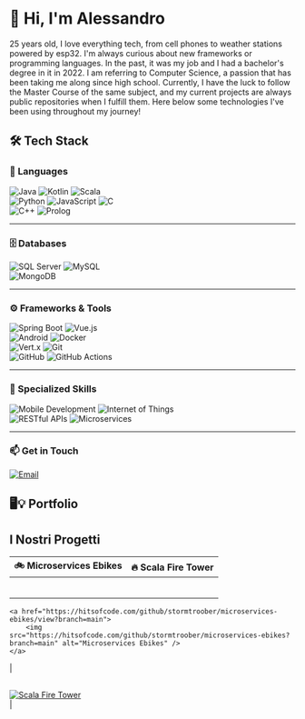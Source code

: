 
# 👋 Hi, I'm Alessandro
25 years old, I love everything tech, from cell phones to weather stations powered by esp32. I'm always curious about new frameworks or programming languages. In the past, it was my job and I had a bachelor's degree in it in 2022. I am referring to Computer Science, a passion that has been taking me along since high school. Currently, I have the luck to follow the Master Course of the same subject, and my current projects are always public repositories when I fulfill them.
Here below some technologies I've been using throughout my journey!

## 🛠️ Tech Stack

### 🔧 Languages
![Java](https://img.shields.io/badge/Java-ED8B00?style=for-the-badge&logo=java&logoColor=white) ![Kotlin](https://img.shields.io/badge/Kotlin-0095D5?style=for-the-badge&logo=kotlin&logoColor=white) ![Scala](https://img.shields.io/badge/Scala-DC322F?style=for-the-badge&logo=scala&logoColor=white)  
![Python](https://img.shields.io/badge/Python-3776AB?style=for-the-badge&logo=python&logoColor=white) ![JavaScript](https://img.shields.io/badge/JavaScript-F7DF1E?style=for-the-badge&logo=javascript&logoColor=black) ![C](https://img.shields.io/badge/C-00599C?style=for-the-badge&logo=c&logoColor=white)  
![C++](https://img.shields.io/badge/C++-00599C?style=for-the-badge&logo=cplusplus&logoColor=white) ![Prolog](https://img.shields.io/badge/Prolog-5C2D91?style=for-the-badge&logoColor=white)

---

### 🗄️ Databases
![SQL Server](https://img.shields.io/badge/SQL_Server-CC2927?style=for-the-badge&logo=microsoft-sql-server&logoColor=white) ![MySQL](https://img.shields.io/badge/MySQL-4479A1?style=for-the-badge&logo=mysql&logoColor=white)  
![MongoDB](https://img.shields.io/badge/MongoDB-47A248?style=for-the-badge&logo=mongodb&logoColor=white)

---

### ⚙️ Frameworks & Tools
![Spring Boot](https://img.shields.io/badge/Spring_Boot-6DB33F?style=for-the-badge&logo=spring-boot&logoColor=white) ![Vue.js](https://img.shields.io/badge/Vue.js-4FC08D?style=for-the-badge&logo=vue-dot-js&logoColor=white)  
![Android](https://img.shields.io/badge/Android-3DDC84?style=for-the-badge&logo=android&logoColor=white) ![Docker](https://img.shields.io/badge/Docker-2496ED?style=for-the-badge&logo=docker&logoColor=white)  
![Vert.x](https://img.shields.io/badge/Vert.x-6CC24A?style=for-the-badge&logo=vertx&logoColor=white) ![Git](https://img.shields.io/badge/Git-F05032?style=for-the-badge&logo=git&logoColor=white)  
![GitHub](https://img.shields.io/badge/GitHub-181717?style=for-the-badge&logo=github&logoColor=white) ![GitHub Actions](https://img.shields.io/badge/GitHub_Actions-2088FF?style=for-the-badge&logo=github-actions&logoColor=white)

---

### 🧠 Specialized Skills
![Mobile Development](https://img.shields.io/badge/Mobile_Development-3DDC84?style=for-the-badge&logo=android&logoColor=white) ![Internet of Things](https://img.shields.io/badge/Internet_of_Things-009688?style=for-the-badge&logo=internet-explorer&logoColor=white)  
![RESTful APIs](https://img.shields.io/badge/RESTful_APIs-FFCA28?style=for-the-badge&logo=api&logoColor=black) ![Microservices](https://img.shields.io/badge/Microservices-FF6F00?style=for-the-badge&logo=google-cloud&logoColor=white)

---

### 📫 Get in Touch
[![Email](https://img.shields.io/badge/Email-D14836?logo=gmail&logoColor=white&style=flat-square)](mailto:alessandro.becci@studio.unibo.it)

## 🖥️💡 Portfolio

## I Nostri Progetti

| 🚲 **Microservices Ebikes** | 🔥 **Scala Fire Tower** |
| --------------------------- | ----------------------- |
| <div style="margin-top: 30px;">
    <a href="https://hitsofcode.com/github/stormtroober/microservices-ebikes/view?branch=main">
        <img src="https://hitsofcode.com/github/stormtroober/microservices-ebikes?branch=main" alt="Microservices Ebikes" />
    </a>
</div> | <div style="margin-top: 30px;">
    <a href="https://hitsofcode.com/github/Fight-Fire-With-Scala/Scala-Fire-Tower/view?branch=main">
        <img src="https://hitsofcode.com/github/Fight-Fire-With-Scala/Scala-Fire-Tower?branch=main" alt="Scala Fire Tower" />
    </a>
</div> |






